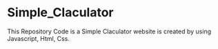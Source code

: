 # Simple_Claculator
This Repository Code is a Simple Claculator website is created by using Javascript, Html, Css.
